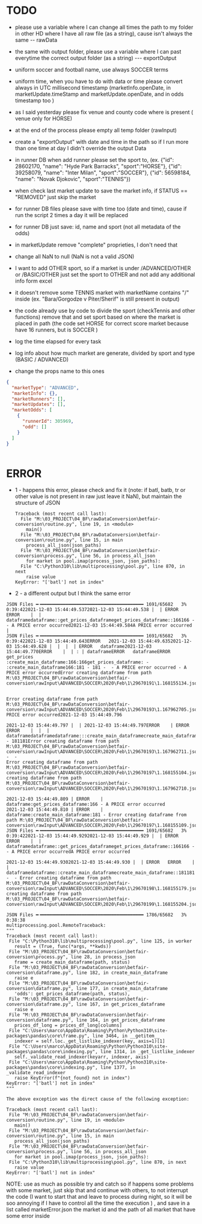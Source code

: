 # TODO
* please use a variable where I can change all times the path to my folder in other HD where I have all raw file (as a string), cause isn't always the same -- rawData
* the same with output folder, please use a variable where I can past everytime the correct output folder (as a string) --- exportOutput
* uniform soccer and football name, use always SOCCER terms
* uniform time, when you have to do with data or time please convert always in UTC millisecond timestamp (marketInfo.openDate, in marketUpdate.timeStamp and marketUpdate.openDate, and in odds timestamp too  )
* as I said yesterday please fix venue and county code where is present ( venue only for HORSE)
 
* at the end of the process please empty all temp folder (rawInput)
* create a "exportOutput" with date and time in the path so if I run more than one time at day I didn't override the output Data
* in runner DB when add runner please set the sport to, (ex. {"id": 28602170, "name": "Hyde Park Barracks", "sport":"HORSE"}, {"id": 39258079, "name": "Inter Milan", "sport":"SOCCER"}, {"id": 56598184, "name": "Novak Djokovic", "sport":"TENNIS"})
* when check last market update to save the market info, if STATUS == "REMOVED" just skip the market

* for runner DB files please save with time too (date and time), cause if run the script 2 times a day it will be replaced
* for runner DB just save: id, name and sport (not all metadata of the odds)

* in marketUpdate remove "complete" proprieties, I don't need that
* change all NaN to null (NaN is not a valid JSON)
* I want to add OTHER sport, so if a market is under /ADVANCED/OTHER or /BASIC/OTHER  just set the sport to OTHER and not add any additional info form excel

* it doesn't remove some TENNIS market with marketName contains "/" inside (ex. "Bara/Gorgodze v Piter/Sherif" is still present in output)
* the code already use by code to divide the sport (checkTennis and other functions) remove that and set sport based on where the market is placed in path (the code set HORSE for correct score market because have 16 runners, but is SOCCER )

* log the time elapsed for every task
* log info about how much market are generate, divided by sport and type (BASIC / ADVANCED)


* change the props name to this ones
```json
{
  "marketType": "ADVANCED",
  "marketInfo": {},
  "marketRunners": [],
  "marketUpdates": [],
  "marketOdds": [
    {
      "runnerId": 305969,
      "odd": []
    }
  ]
}
       
```

# ERROR
* 1 - happens this error, please check and fix it (note: if batl, batb, tr or other value is not present in raw just leave it NaN), but maintain the structure of JSON
  ```
  Traceback (most recent call last):
    File "M:\03_PROJECT\04_BF\rawDataConversion\betfair-conversion\routine.py", line 19, in <module>
      main()
    File "M:\03_PROJECT\04_BF\rawDataConversion\betfair-conversion\routine.py", line 15, in main
      process_all_json(json_paths)
    File "M:\03_PROJECT\04_BF\rawDataConversion\betfair-conversion\process.py", line 56, in process_all_json
      for market in pool.imap(process_json, json_paths):
    File "C:\Python310\lib\multiprocessing\pool.py", line 870, in next
      raise value
  KeyError: "['batl'] not in index"
    ```
  
* 2 - a different output but I think the same error
 ```
 JSON Files ━╺━━━━━━━━━━━━━━━━━━━━━━━━━━━━━━━━━━━━━━ 1691/65682   3% 0:39:422021-12-03 15:44:49.5372021-12-03 15:44:49.538 |  | ERROR   ERROR    |  | dataframedataframe::get_prices_dataframeget_prices_dataframe::166166 -  - A PRICE error occurred2021-12-03 15:44:49.584A PRICE error occurred
 | 
JSON Files ━╺━━━━━━━━━━━━━━━━━━━━━━━━━━━━━━━━━━━━━━ 1691/65682   3% 0:39:422021-12-03 15:44:49.643ERROR   2021-12-03 15:44:49.6352021-12-03 15:44:49.628 |  |  |  | ERROR   dataframe2021-12-03 15:44:49.770ERROR    |  | : | dataframeERROR   dataframeERROR   get_prices
:create_main_dataframe:166:166get_prices_dataframe: - :create_main_dataframe166:181 - 181 -  - A PRICE error occurred - A PRICE error occurredError creating dataframe from path M:\03_PROJECT\04_BF\rawDataConversion\betfair-conversion\rawInput\ADVANCED\SOCCER\2020\Feb\1\29670191\1.168155134.json


Error creating dataframe from path M:\03_PROJECT\04_BF\rawDataConversion\betfair-conversion\rawInput\ADVANCED\SOCCER\2020\Feb\1\29670193\1.167962705.jsonA PRICE error occurred2021-12-03 15:44:49.796

2021-12-03 15:44:49.797 |  | 2021-12-03 15:44:49.797ERROR    | ERROR   ERROR    |  |  | dataframedataframedataframe:::create_main_dataframecreate_main_dataframecreate_main_dataframe::181: - 181181Error creating dataframe from path M:\03_PROJECT\04_BF\rawDataConversion\betfair-conversion\rawInput\ADVANCED\SOCCER\2020\Feb\1\29670193\1.167962711.json -  -
Error creating dataframe from path M:\03_PROJECT\04_BF\rawDataConversion\betfair-conversion\rawInput\ADVANCED\SOCCER\2020\Feb\1\29670197\1.168155104.jsonError creating dataframe from path M:\03_PROJECT\04_BF\rawDataConversion\betfair-conversion\rawInput\ADVANCED\SOCCER\2020\Feb\1\29670193\1.167962710.json

2021-12-03 15:44:49.809 | ERROR    | dataframe:get_prices_dataframe:166 - A PRICE error occurred
2021-12-03 15:44:49.810 | ERROR    | dataframe:create_main_dataframe:181 - Error creating dataframe from path M:\03_PROJECT\04_BF\rawDataConversion\betfair-conversion\rawInput\ADVANCED\SOCCER\2020\Feb\1\29670197\1.168155109.json
JSON Files ━╺━━━━━━━━━━━━━━━━━━━━━━━━━━━━━━━━━━━━━━ 1691/65682   3% 0:39:422021-12-03 15:44:49.9292021-12-03 15:44:49.929 |  | ERROR   ERROR    |  | dataframedataframe::get_prices_dataframeget_prices_dataframe::166166 -  - A PRICE error occurredA PRICE error occurred

2021-12-03 15:44:49.9302021-12-03 15:44:49.930 |  | ERROR   ERROR    |  | dataframedataframe::create_main_dataframecreate_main_dataframe::181181 -  - Error creating dataframe from path M:\03_PROJECT\04_BF\rawDataConversion\betfair-conversion\rawInput\ADVANCED\SOCCER\2020\Feb\1\29670198\1.168155179.jsonError creating dataframe from path M:\03_PROJECT\04_BF\rawDataConversion\betfair-conversion\rawInput\ADVANCED\SOCCER\2020\Feb\1\29670199\1.168155204.json

JSON Files ━╺━━━━━━━━━━━━━━━━━━━━━━━━━━━━━━━━━━━━━━ 1786/65682   3% 0:38:38
multiprocessing.pool.RemoteTraceback:
"""
Traceback (most recent call last):
  File "C:\Python310\lib\multiprocessing\pool.py", line 125, in worker
    result = (True, func(*args, **kwds))
  File "M:\03_PROJECT\04_BF\rawDataConversion\betfair-conversion\process.py", line 28, in process_json
    frame = create_main_dataframe(path, status)
  File "M:\03_PROJECT\04_BF\rawDataConversion\betfair-conversion\dataframe.py", line 182, in create_main_dataframe
    raise e
  File "M:\03_PROJECT\04_BF\rawDataConversion\betfair-conversion\dataframe.py", line 177, in create_main_dataframe
    'odds': get_prices_dataframe(path, status),
  File "M:\03_PROJECT\04_BF\rawDataConversion\betfair-conversion\dataframe.py", line 167, in get_prices_dataframe
    raise e
  File "M:\03_PROJECT\04_BF\rawDataConversion\betfair-conversion\dataframe.py", line 164, in get_prices_dataframe
    prices_df_long = prices_df_long[columns]
  File "C:\Users\marco\AppData\Roaming\Python\Python310\site-packages\pandas\core\frame.py", line 3464, in __getitem__
    indexer = self.loc._get_listlike_indexer(key, axis=1)[1]
  File "C:\Users\marco\AppData\Roaming\Python\Python310\site-packages\pandas\core\indexing.py", line 1314, in _get_listlike_indexer
    self._validate_read_indexer(keyarr, indexer, axis)
  File "C:\Users\marco\AppData\Roaming\Python\Python310\site-packages\pandas\core\indexing.py", line 1377, in _validate_read_indexer
    raise KeyError(f"{not_found} not in index")
KeyError: "['batl'] not in index"
"""

The above exception was the direct cause of the following exception:

Traceback (most recent call last):
  File "M:\03_PROJECT\04_BF\rawDataConversion\betfair-conversion\routine.py", line 19, in <module>
    main()
  File "M:\03_PROJECT\04_BF\rawDataConversion\betfair-conversion\routine.py", line 15, in main
    process_all_json(json_paths)
  File "M:\03_PROJECT\04_BF\rawDataConversion\betfair-conversion\process.py", line 56, in process_all_json
    for market in pool.imap(process_json, json_paths):
  File "C:\Python310\lib\multiprocessing\pool.py", line 870, in next
    raise value
KeyError: "['batl'] not in index"

  ```
NOTE: use as much as possible try and catch so if happens some problems with some market, just skip that and continue with others, to not interrupt the code (I want to start that and leave to process during night, so it will be soo annoying if I have to control all the time the execution  ) , and save in a list called marketError.json the market id and the path of all market that have some error inside
